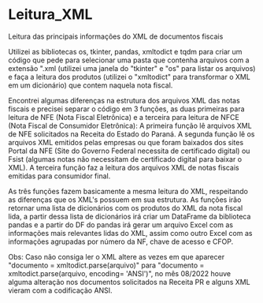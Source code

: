 # Leitura_XML
Leitura das principais informações do XML de documentos fiscais

Utilizei as bibliotecas os, tkinter, pandas, xmltodict e tqdm para criar um código que pede para selecionar uma pasta que contenha arquivos com a extensão ".xml (utilizei uma janela do "tkinter" e "os" para listar os arquivos) e faça a leitura dos produtos (utilizei o "xmltodict" para transformar o XML em um dicionário) que contem naquela nota fiscal.

Encontrei algumas diferenças na estrutura dos arquivos XML das notas fiscais e precisei separar o código em 3 funções, as duas primeiras para leitura de NFE (Nota Fiscal Eletrônica) e a terceira para leitura de NFCE (Nota Fiscal de Consumidor Eletrônica):
A primeira função lê arquivos XML de NFE solicitados na Receita do Estado do Paraná.
A segunda função lê os arquivos XML emitidos pelas empresas ou que foram baixados dos sites Portal da NFE (Site do Governo Federal necessita de certificado digital) ou Fsist (algumas notas não necessitam de certificado digital para baixar o XML).
A terceira função faz a leitura dos arquivos XML de notas fiscais emitidas para consumidor final.

As três funções fazem basicamente a mesma leitura do XML, respeitando as diferenças que os XML's possuem em sua estrutura.
As funções irão retornar uma lista de dicionários com os produtos do XML da nota fiscal lida, a partir dessa lista de dicionários irá criar um DataFrame da biblioteca pandas e a partir do DF do pandas irá gerar um arquivo Excel com as informações mais relevantes lidas do XML, assim como outro Excel com as informações agrupadas por número da NF, chave de acesso e CFOP.

Obs: Caso não consiga ler o XML altere as vezes em que aparecer "documento = xmltodict.parse(arquivo)" para "documento = xmltodict.parse(arquivo, encoding= 'ANSI')", no mês 08/2022 houve alguma alteração nos documentos solicitados na Receita PR e alguns XML vieram com a codificação ANSI.
